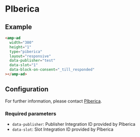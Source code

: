 # PIberica

## Example

```html
<amp-ad
  width="300"
  height="1"
  type="piberica"
  layout="responsive"
  data-publisher="test"
  data-slot="1"
  data-block-on-consent="_till_responded"
></amp-ad>
```

## Configuration

For further information, please contact [PIberica](https://www.prensaiberica360.es).

### Required parameters

-   `data-publisher`: Publisher Integration ID provided by PIberica
-   `data-slot`: Slot Integration ID provided by PIberica
